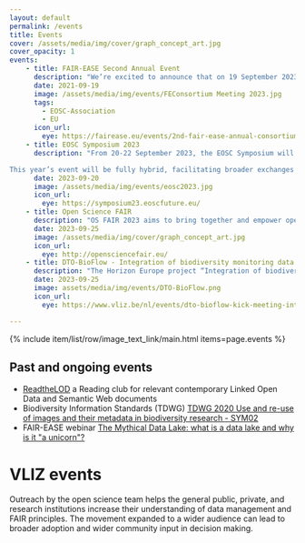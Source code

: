 ```yaml
---
layout: default
permalink: /events
title: Events
cover: /assets/media/img/cover/graph_concept_art.jpg
cover_opacity: 1
events:
    - title: FAIR-EASE Second Annual Event
      description: "We’re excited to announce that on 19 September 2023, the FAIR-EASE Consortium of 26 partners, coordinated by CNRS, is holding its second full in-person consortium meeting! We are ready to build on the work done in the first 12 months of the project. We are working on the first interdomain digital architecture for integrated use of environmental data, made of two main components: a FAIR-EASE Interdisciplinary Data Discovery and Access Service and a FAIR-EASE Earth Analytical Lab and Data Lake. Our set of three multidisciplinary Use Cases will help us by contributing to requirements and validation of our solution."
      date: 2021-09-19
      image: /assets/media/img/events/FEConsortium Meeting 2023.jpg
      tags:
        - EOSC-Association
        - EU
      icon_url:
        eye: https://fairease.eu/events/2nd-fair-ease-annual-consortiummeeting#:~:text=We're%20excited%20to%20announce,12%20months%20of%20the%20project.
    - title: EOSC Symposium 2023
      description: "From 20-22 September 2023, the EOSC Symposium will take place in Madrid, in the context of the Spanish Presidency of the Council of the European Union. The EOSC Symposium is organised by the EOSC Future project, together with the EOSC Tripartite collaboration (the EOSC Association, the EOSC Steering Board and the European Commission).

This year’s event will be fully hybrid, facilitating broader exchanges between stakeholders from ministries, policy makers, research organisations, service providers, research infrastructures and research communities driving the development of – and engagement with – the European Open Science Cloud. In the context of the EOSC Future project, the EOSC Symposium will also be a critical platform to showcase project achievements and key exploitable results."
      date: 2023-09-20
      image: /assets/media/img/events/eosc2023.jpg
      icon_url:
        eye: https://symposium23.eoscfuture.eu/
    - title: Open Science FAIR
      description: "OS FAIR 2023 aims to bring together and empower open science communities and services; to identify common practices related to open science; to see what are the best synergies to deliver and operate services that work for many; and to bring experiences from all around the world and learn from each other"
      date: 2023-09-25
      image: /assets/media/img/cover/graph_concept_art.jpg
      icon_url:
        eye: http://opensciencefair.eu/
    - title: DTO-BioFlow - Integration of biodiversity monitoring data into the Digital Twin Ocean 
      description: "The Horizon Europe project “Integration of biodiversity monitoring data into the Digital Twin Ocean” (DTO-BioFlow) will unlock “sleeping” biodiversity data enabling the sustained flow of these and new data via primary integrators and EMODnet into the EU Digital Twin Ocean. It will create a digital replica of marine biological processes transforming new and existing data flows into evidence-based knowledge. DTO-BioFlow will transform access to data on ocean biodiversity and the human activities that impact them, by enabling the sustainable integration of biodiversity monitoring data flows into the EU DTO, enriching digital tools and services thus unlocking the societal value of these data. To fully exploit the potential of these new and existing data flows, DTO-BioFlow will develop the biodiversity component of the DTO, i.e., the digital replica of marine ecological processes, bringing together data, models and new algorithms supporting the development of policy-relevant tools and services for effective monitoring, restoration, and protection of marine biodiversity, delivering to the objectives of the EU Mission “Restore our Ocean and Waters by 2030” and the EU Biodiversity Strategy"
      date: 2023-09-25
      image: assets/media/img/events/DTO-BioFlow.png
      icon_url:
        eye: https://www.vliz.be/nl/events/dto-bioflow-kick-meeting-integration-biodiversity-monitoring-data-digital-twin-ocean

---
```


{% include item/list/row/image_text_link/main.html items=page.events %}


## Past and ongoing events

- [ReadtheLOD](https://readthelod.org/) a Reading club for relevant contemporary Linked Open Data and Semantic Web documents
-  Biodiversity Information Standards (TDWG) [TDWG 2020 Use and re-use of images and their metadata in biodiversity research - SYM02](https://www.youtube.com/watch?v=5UNTiEMivDs)
- FAIR-EASE webinar [The Mythical Data Lake: what is a data lake and why is it "a unicorn"?](https://www.youtube.com/watch?v=gY3dXxZmDok)

# VLIZ events
Outreach by the open science team helps the general public, private, and research institutions increase their understanding of data management and FAIR principles. The movement expanded to a wider audience can lead to broader adoption and wider community input in decision making.

